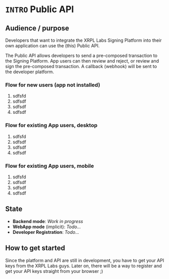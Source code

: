 # `INTRO` Public API

## Audience / purpose

Developers that want to integrate the XRPL Labs Signing Platform into their own application can use the (this) Public API. 

The Public API allows developers to send a pre-composed transaction to the Signing Platform. App users can then review and reject, or review and sign the pre-composed transaction. A callback (webhook) will be sent to the developer platform.

### Flow for new users (app not installed)

  1. sdfsfd
  2. sdfsdf
  3. sdfsdf
  4. sdfsdf

### Flow for existing App users, desktop

  1. sdfsfd
  2. sdfsdf
  3. sdfsdf
  4. sdfsdf

### Flow for existing App users, mobile

  1. sdfsfd
  2. sdfsdf
  3. sdfsdf
  4. sdfsdf

## State

- **Backend mode**: _Work in progress_
- **WebApp mode** (implicit): _Todo..._
- **Developer Registration**: _Todo..._

## How to get started

Since the platform and API are still in development, you have to get your API keys from the XRPL Labs guys. Later on, there will be a way to register and get your API keys straight from your browser ;)
